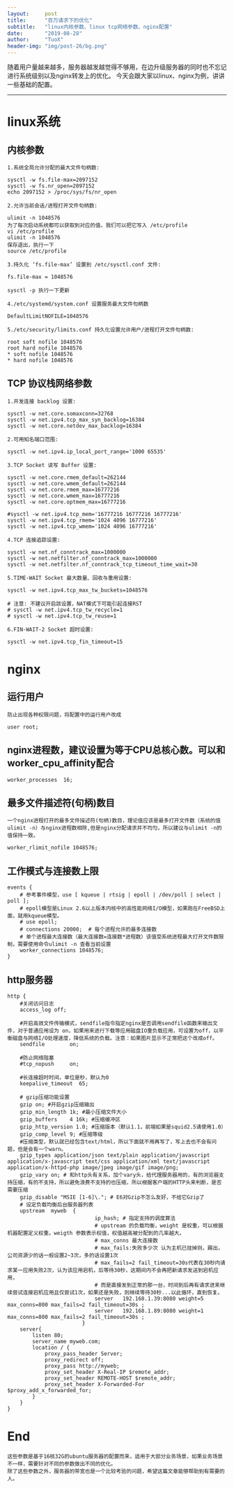 ```yaml
---
layout:     post
title:      "百万请求下的优化"
subtitle:   "linux内核参数、linux tcp网络参数、nginx配置"
date:       "2019-08-28"
author:     "TuoX"
header-img: "img/post-26/bg.png"
---
```


随着用户量越来越多，服务器越发越觉得不够用，在边升级服务器的同时也不忘记进行系统级别以及nginx转发上的优化。
今天会跟大家以linux、nginx为例，讲讲一些基础的配置。

***

# linux系统

## 内核参数

    1.系统全局允许分配的最大文件句柄数:

    sysctl -w fs.file-max=2097152
    sysctl -w fs.nr_open=2097152
    echo 2097152 > /proc/sys/fs/nr_open
    
    2.允许当前会话/进程打开文件句柄数:

    ulimit -n 1048576
    为了每次启动系统都可以获取到对应的值，我们可以把它写入 /etc/profile
    vi /etc/profile
    ulimit -n 1048576
    保存退出，执行一下
    source /etc/profile

    3.持久化 ‘fs.file-max’ 设置到 /etc/sysctl.conf 文件:
    
    fs.file-max = 1048576

    sysctl -p 执行一下更新

    4./etc/systemd/system.conf 设置服务最大文件句柄数

    DefaultLimitNOFILE=1048576

    5./etc/security/limits.conf 持久化设置允许用户/进程打开文件句柄数:

    root soft nofile 1048576
    root hard nofile 1048576
    * soft nofile 1048576
    * hard nofile 1048576

## TCP 协议栈网络参数

    1.并发连接 backlog 设置:

    sysctl -w net.core.somaxconn=32768
    sysctl -w net.ipv4.tcp_max_syn_backlog=16384
    sysctl -w net.core.netdev_max_backlog=16384

    2.可用知名端口范围:

    sysctl -w net.ipv4.ip_local_port_range='1000 65535'

    3.TCP Socket 读写 Buffer 设置:

    sysctl -w net.core.rmem_default=262144
    sysctl -w net.core.wmem_default=262144
    sysctl -w net.core.rmem_max=16777216
    sysctl -w net.core.wmem_max=16777216
    sysctl -w net.core.optmem_max=16777216

    #sysctl -w net.ipv4.tcp_mem='16777216 16777216 16777216'
    sysctl -w net.ipv4.tcp_rmem='1024 4096 16777216'
    sysctl -w net.ipv4.tcp_wmem='1024 4096 16777216'

    4.TCP 连接追踪设置:

    sysctl -w net.nf_conntrack_max=1000000
    sysctl -w net.netfilter.nf_conntrack_max=1000000
    sysctl -w net.netfilter.nf_conntrack_tcp_timeout_time_wait=30

    5.TIME-WAIT Socket 最大数量、回收与重用设置:

    sysctl -w net.ipv4.tcp_max_tw_buckets=1048576

    # 注意: 不建议开启該设置，NAT模式下可能引起连接RST
    # sysctl -w net.ipv4.tcp_tw_recycle=1
    # sysctl -w net.ipv4.tcp_tw_reuse=1

    6.FIN-WAIT-2 Socket 超时设置:

    sysctl -w net.ipv4.tcp_fin_timeout=15

# nginx

## 运行用户

    防止出现各种权限问题，将配置中的运行用户改成
    
    user root;

## nginx进程数，建议设置为等于CPU总核心数。可以和worker_cpu_affinity配合

    worker_processes  16;

## 最多文件描述符(句柄)数目

    一个nginx进程打开的最多文件描述符(句柄)数目，理论值应该是最多打开文件数（系统的值ulimit -n）与nginx进程数相除,但是nginx分配请求并不均匀，所以建议与ulimit -n的值保持一致。

    worker_rlimit_nofile 1048576;


## 工作模式与连接数上限

    events {
        # 参考事件模型，use [ kqueue | rtsig | epoll | /dev/poll | select | poll ]; 
        # epoll模型是Linux 2.6以上版本内核中的高性能网络I/O模型，如果跑在FreeBSD上面，就用kqueue模型。
        # use epoll;
        # connections 20000;  # 每个进程允许的最多连接数
        # 单个进程最大连接数（最大连接数=连接数*进程数）该值受系统进程最大打开文件数限制，需要使用命令ulimit -n 查看当前设置
        worker_connections 1048576;
    }

## http服务器

    http {
        #关闭访问日志
        access_log off;
 
        #开启高效文件传输模式，sendfile指令指定nginx是否调用sendfile函数来输出文件，对于普通应用设为 on，如果用来进行下载等应用磁盘IO重负载应用，可设置为off，以平衡磁盘与网络I/O处理速度，降低系统的负载。注意：如果图片显示不正常把这个改成off。
        sendfile        on;

        #防止网络阻塞
        #tcp_nopush     on;
 
        #长连接超时时间，单位是秒，默认为0
        keepalive_timeout  65;
 
        # gzip压缩功能设置
        gzip on; #开启gzip压缩输出
        gzip_min_length 1k; #最小压缩文件大小
        gzip_buffers    4 16k; #压缩缓冲区
        gzip_http_version 1.0; #压缩版本（默认1.1，前端如果是squid2.5请使用1.0）
        gzip_comp_level 9; #压缩等级
        #压缩类型，默认就已经包含text/html，所以下面就不用再写了，写上去也不会有问题，但是会有一个warn。
        gzip_types application/json text/plain application/javascript application/x-javascript text/css application/xml text/javascript application/x-httpd-php image/jpeg image/gif image/png;
        gzip_vary on; # 和http头有关系，加个vary头，给代理服务器用的，有的浏览器支持压缩，有的不支持，所以避免浪费不支持的也压缩，所以根据客户端的HTTP头来判断，是否需要压缩
        gzip_disable "MSIE [1-6]\."; # E6对Gzip不怎么友好，不给它Gzip了
        # 设定负载均衡后台服务器列表 
        upstream  myweb  { 
                                ip_hash; # 指定支持的调度算法
                                # upstream 的负载均衡，weight 是权重，可以根据机器配置定义权重。weigth 参数表示权值，权值越高被分配到的几率越大。
                                # max_conns 最大连接数
                                # max_fails:失败多少次 认为主机已挂掉则，踢出，公司资源少的话一般设置2~3次，多的话设置1次
                                # max_fails=2 fail_timeout=30s代表在30秒内请求某一应用失败2次，认为该应用宕机，后等待30秒，这期间内不会再把新请求发送到宕机应用，
                                # 而是直接发到正常的那一台，时间到后再有请求进来继续尝试连接宕机应用且仅尝试1次，如果还是失败，则继续等待30秒...以此循环，直到恢复。
                                server   192.168.1.39:8080 weight=5 max_conns=800 max_fails=2 fail_timeout=30s ;  
                                server   192.168.1.89:8080 weight=1 max_conns=800 max_fails=2 fail_timeout=30s ;  
                            }
        server{
            listen 80;
            server_name myweb.com;
            location / {
                proxy_pass_header Server;
                proxy_redirect off;
                proxy_pass http://myweb;
                proxy_set_header X-Real-IP $remote_addr;
                proxy_set_header REMOTE-HOST $remote_addr;
                proxy_set_header X-Forwarded-For $proxy_add_x_forwarded_for;
            }
        }
    }

# End

    这些参数是基于16核32G的ubuntu服务器的配置而来，适用于大部分业务场景，如果业务场景不一样，需要针对不同的参数做出不同的优化。
    除了这些参数之外，服务器的带宽也是一个比较考验的问题，希望这篇文章能够帮助到有需要的人。